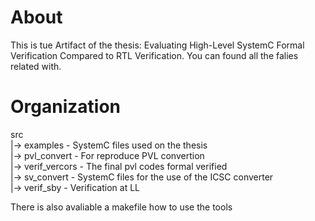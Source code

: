 # About

This is tue Artifact of the thesis: Evaluating High-Level SystemC Formal Verification Compared to RTL Verification.
You can found all the falies related with. 

# Organization

src \
  |-> examples       - SystemC files used on the thesis \
  |-> pvl_convert    - For reproduce PVL convertion \
  |-> verif_vercors  - The final pvl codes formal verified \
  |-> sv_convert     - SystemC files for the use of the ICSC converter \
  |-> verif_sby      - Verification at LL 

There is also avaliable a makefile how to use the tools